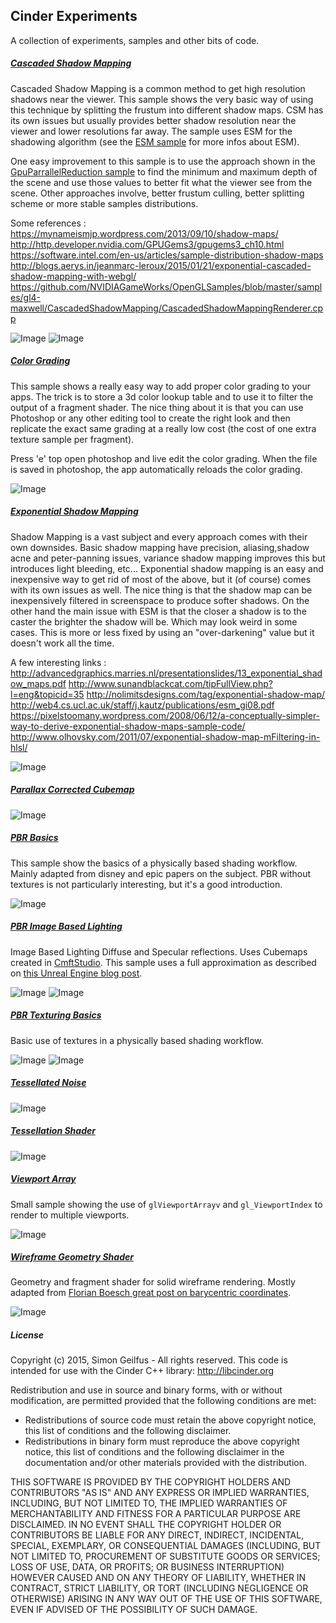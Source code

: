 ## Cinder Experiments
A collection of experiments, samples and other bits of code.

##### [Cascaded Shadow Mapping](/CascadedShadowMapping/src/CascadedShadowMappingApp.cpp)
Cascaded Shadow Mapping is a common method to get high resolution shadows near the viewer. This sample shows the very basic way of using this technique by splitting the frustum into different shadow maps. CSM has its own issues but usually provides better shadow resolution near the viewer and lower resolutions far away. The sample uses ESM for the shadowing algorithm (see the [ESM sample](/ExponentialShadowMap) for more infos about ESM).  

One easy improvement to this sample is to use the approach shown in the [GpuParrallelReduction sample](/GpuParrallelReduction) to find the minimum and maximum depth of the scene and use those values to better fit what the viewer see from the scene. Other approaches involve, better frustum culling, better splitting scheme or more stable samples distributions.

Some references :  
https://mynameismjp.wordpress.com/2013/09/10/shadow-maps/
http://http.developer.nvidia.com/GPUGems3/gpugems3_ch10.html
https://software.intel.com/en-us/articles/sample-distribution-shadow-maps
http://blogs.aerys.in/jeanmarc-leroux/2015/01/21/exponential-cascaded-shadow-mapping-with-webgl/
https://github.com/NVIDIAGameWorks/OpenGLSamples/blob/master/samples/gl4-maxwell/CascadedShadowMapping/CascadedShadowMappingRenderer.cpp  

![Image](/Images/CascadedShadowMapping0.jpg)
![Image](/Images/CascadedShadowMapping1.jpg)

##### [Color Grading](/ColorGrading/src/ColorGradingApp.cpp)
This sample shows a really easy way to add proper color grading to your apps. The trick is to store a 3d color lookup table and to use it to filter the output of a fragment shader. The nice thing about it is that you can use Photoshop or any other editing tool to create the right look and then replicate the exact same grading at a really low cost (the cost of one extra texture sample per fragment).  

Press 'e' top open photoshop and live edit the color grading. When the file is saved in photoshop, the app automatically reloads the color grading.  

![Image](/Images/ColorGrading.jpg)

##### [Exponential Shadow Mapping](/ExponentialShadowMap/src/ExponentialShadowMapApp.cpp)
Shadow Mapping is a vast subject and every approach comes with their own downsides. Basic shadow mapping have precision, aliasing,shadow acne and peter-panning issues, variance shadow mapping improves this but introduces light bleeding, etc... Exponential shadow mapping is an easy and inexpensive way to get rid of most of the above, but it (of course) comes with its own issues as well. The nice thing is that the shadow map can be inexpensively filtered in screenspace to produce softer shadows. On the other hand the main issue with ESM is that the closer a shadow is to the caster the brighter the shadow will be. Which may look weird in some cases. This is more or less fixed by using an "over-darkening" value but it doesn't work all the time.  

A few interesting links :  
http://advancedgraphics.marries.nl/presentationslides/13_exponential_shadow_maps.pdf
http://www.sunandblackcat.com/tipFullView.php?l=eng&topicid=35
http://nolimitsdesigns.com/tag/exponential-shadow-map/
http://web4.cs.ucl.ac.uk/staff/j.kautz/publications/esm_gi08.pdf
https://pixelstoomany.wordpress.com/2008/06/12/a-conceptually-simpler-way-to-derive-exponential-shadow-maps-sample-code/
http://www.olhovsky.com/2011/07/exponential-shadow-map-mFiltering-in-hlsl/

![Image](/Images/ExponentialShadowMap.jpg)

##### [Parallax Corrected Cubemap](/ParallaxCorrectedCubemap/src/ParallaxCorrectedCubemapApp.cpp)
![Image](/Images/ParallaxCorrectedCubemap.jpg)

##### [PBR Basics](/PBRBasics/src/PBRBasicsApp.cpp)
This sample show the basics of a physically based shading workflow. Mainly adapted from disney and epic papers on the subject. PBR without textures is not particularly interesting, but it's a good introduction.

![Image](/Images/PBRBasics.jpg)

##### [PBR Image Based Lighting](/PBRImageBasedLighting/src/PBRImageBasedLightingApp.cpp)
Image Based Lighting Diffuse and Specular reflections. Uses Cubemaps created in [CmftStudio](https://github.com/dariomanesku/cmftStudio). This sample uses a full approximation as described on [this Unreal Engine blog post](https://www.unrealengine.com/blog/physically-based-shading-on-mobile).

![Image](/Images/PBRImageBasedLighting0.jpg)
![Image](/Images/PBRImageBasedLighting1.jpg)

##### [PBR Texturing Basics](/PBRTexturingBasics/src/PBRTexturingBasicsApp.cpp)
Basic use of textures in a physically based shading workflow.

![Image](/Images/PBRTexturingBasics0.jpg)
![Image](/Images/PBRTexturingBasics1.jpg)

##### [Tessellated Noise](/TessellatedNoise/src/TessellatedNoiseApp.cpp)
![Image](/Images/TessellatedNoise.jpg)

##### [Tessellation Shader](/TessellationShader/src/TessellationShaderApp.cpp)
![Image](/Images/TessellationShader.jpg)

##### [Viewport Array](/ViewportArray/src/ViewportArrayApp.cpp)
Small sample showing the use of ```glViewportArrayv``` and ```gl_ViewportIndex``` to render to multiple viewports.

![Image](/Images/ViewportArray.jpg)

##### [Wireframe Geometry Shader](/WireframeGeometryShader/src/WireframeGeometryShaderApp.cpp)
Geometry and fragment shader for solid wireframe rendering. Mostly adapted from [Florian Boesch great post on barycentric coordinates](http://codeflow.org/entries/2012/aug/02/easy-wireframe-display-with-barycentric-coordinates/).

![Image](/Images/WireframeGeometryShader.jpg)



##### License
Copyright (c) 2015, Simon Geilfus - All rights reserved.
This code is intended for use with the Cinder C++ library: http://libcinder.org

Redistribution and use in source and binary forms, with or without modification, are permitted provided that
the following conditions are met:

* Redistributions of source code must retain the above copyright notice, this list of conditions and
the following disclaimer.
* Redistributions in binary form must reproduce the above copyright notice, this list of conditions and
the following disclaimer in the documentation and/or other materials provided with the distribution.

THIS SOFTWARE IS PROVIDED BY THE COPYRIGHT HOLDERS AND CONTRIBUTORS "AS IS" AND ANY EXPRESS OR IMPLIED
WARRANTIES, INCLUDING, BUT NOT LIMITED TO, THE IMPLIED WARRANTIES OF MERCHANTABILITY AND FITNESS FOR A
PARTICULAR PURPOSE ARE DISCLAIMED. IN NO EVENT SHALL THE COPYRIGHT HOLDER OR CONTRIBUTORS BE LIABLE FOR
ANY DIRECT, INDIRECT, INCIDENTAL, SPECIAL, EXEMPLARY, OR CONSEQUENTIAL DAMAGES (INCLUDING, BUT NOT LIMITED
TO, PROCUREMENT OF SUBSTITUTE GOODS OR SERVICES; LOSS OF USE, DATA, OR PROFITS; OR BUSINESS INTERRUPTION)
HOWEVER CAUSED AND ON ANY THEORY OF LIABILITY, WHETHER IN CONTRACT, STRICT LIABILITY, OR TORT (INCLUDING
NEGLIGENCE OR OTHERWISE) ARISING IN ANY WAY OUT OF THE USE OF THIS SOFTWARE, EVEN IF ADVISED OF THE
POSSIBILITY OF SUCH DAMAGE.
